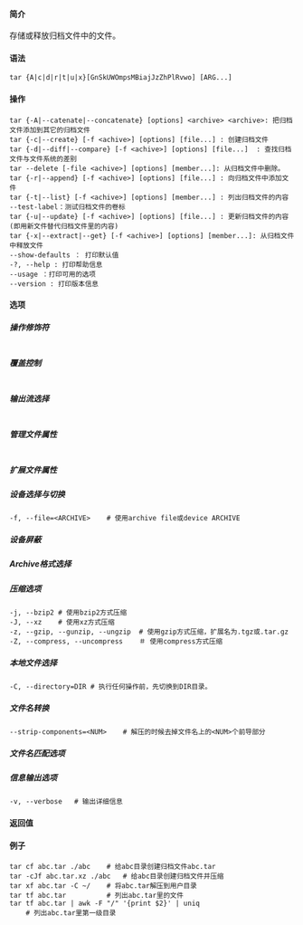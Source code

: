#### 简介

存储或释放归档文件中的文件。

#### 语法

```
tar {A|c|d|r|t|u|x}[GnSkUWOmpsMBiajJzZhPlRvwo] [ARG...]
```

#### 操作

```
tar {-A|--catenate|--concatenate} [options] <archive> <archive>: 把归档文件添加到其它的归档文件
tar {-c|--create} [-f <achive>] [options] [file...] : 创建归档文件
tar {-d|--diff|--compare} [-f <achive>] [options] [file...]  : 查找归档文件与文件系统的差别
tar --delete [-file <achive>] [options] [member...]: 从归档文件中删除。
tar {-r|--append} [-f <achive>] [options] [file...] : 向归档文件中添加文件
tar {-t|--list} [-f <achive>] [options] [member...] : 列出归档文件的内容
--test-label：测试归档文件的卷标
tar {-u|--update} [-f <achive>] [options] [file...] : 更新归档文件的内容(即用新文件替代归档文件里的内容)
tar {-x|--extract|--get} [-f <achive>] [options] [member...]: 从归档文件中释放文件
--show-defaults ： 打印默认值
-?, --help : 打印帮助信息
--usage ：打印可用的选项
--version : 打印版本信息
```

#### 选项

##### 操作修饰符

```

```

##### 覆盖控制

```

```

##### 输出流选择

```

```

##### 管理文件属性

```

```

##### 扩展文件属性

##### 设备选择与切换

```
-f, --file=<ARCHIVE>	# 使用archive file或device ARCHIVE
```

##### 设备屏蔽

##### Archive格式选择

##### 压缩选项

```
-j, --bzip2	# 使用bzip2方式压缩
-J, --xz	# 使用xz方式压缩
-z, --gzip, --gunzip, --ungzip	# 使用gzip方式压缩，扩展名为.tgz或.tar.gz
-Z, --compress, --uncompress	＃ 使用compress方式压缩
```



##### 本地文件选择

```
-C, --directory=DIR	# 执行任何操作前，先切换到DIR目录。

```

##### 文件名转换

```
--strip-components=<NUM>	# 解压的时候去掉文件名上的<NUM>个前导部分
```



##### 文件名匹配选项

##### 信息输出选项

```
-v, --verbose	# 输出详细信息
```



#### 返回值

#### 例子

```
tar cf abc.tar ./abc	# 给abc目录创建归档文件abc.tar
tar -cJf abc.tar.xz ./abc	# 给abc目录创建归档文件并压缩
tar xf abc.tar -C ~/	# 将abc.tar解压到用户目录
tar tf abc.tar			# 列出abc.tar里的文件
tar tf abc.tar | awk -F "/" '{print $2}' | uniq
	# 列出abc.tar里第一级目录
```



​	